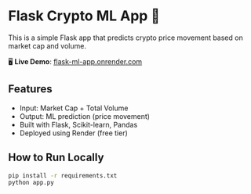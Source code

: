# Flask Crypto ML App 🔮

This is a simple Flask app that predicts crypto price movement based on market cap and volume.

🖥 **Live Demo**: [flask-ml-app.onrender.com](https://flask-ml-app.onrender.com)

## Features

- Input: Market Cap + Total Volume
- Output: ML prediction (price movement)
- Built with Flask, Scikit-learn, Pandas
- Deployed using Render (free tier)

## How to Run Locally

```bash
pip install -r requirements.txt
python app.py
